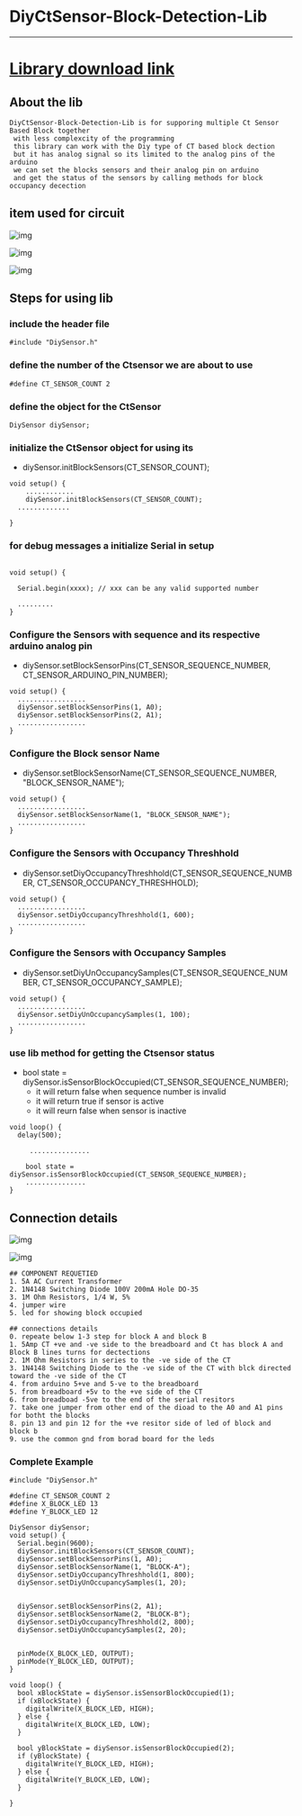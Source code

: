 # DiyCtSensor-Block-Detection-Lib

----


# <a href="https://github.com/adarshkumarsingh83/DiyCtSensor-Block-Detection-Lib/archive/production.zip"> Library download link </a>

## About the lib 
```
DiyCtSensor-Block-Detection-Lib is for supporing multiple Ct Sensor Based Block together 
 with less complexcity of the programming 
 this library can work with the Diy type of CT based block dection 
 but it has analog signal so its limited to the analog pins of the  arduino 
 we can set the blocks sensors and their analog pin on arduino 
 and get the status of the sensors by calling methods for block occupancy decection 
```

## item used for circuit 

![img](image/current-transformer.png)

![img](image/resistor.png)

![img](image/diodes.png)


## Steps for using lib

### include the header file

```
#include "DiySensor.h"
```

### define the number of the Ctsensor  we are about to use 
```
#define CT_SENSOR_COUNT 2
```

### define the object for the CtSensor
```
DiySensor diySensor;
```


### initialize the CtSensor object for using its 
* diySensor.initBlockSensors(CT_SENSOR_COUNT);
```
void setup() {
	............
    diySensor.initBlockSensors(CT_SENSOR_COUNT);
  .............

}
```

### for debug messages a initialize Serial in setup
```

void setup() {
  
  Serial.begin(xxxx); // xxx can be any valid supported number 

  .........
}
```

### Configure the Sensors with sequence and its respective arduino analog pin 
* diySensor.setBlockSensorPins(CT_SENSOR_SEQUENCE_NUMBER, CT_SENSOR_ARDUINO_PIN_NUMBER);
```
void setup() {
  .................
  diySensor.setBlockSensorPins(1, A0);
  diySensor.setBlockSensorPins(2, A1);
  .................
}
```

### Configure the Block sensor Name 
* diySensor.setBlockSensorName(CT_SENSOR_SEQUENCE_NUMBER, "BLOCK_SENSOR_NAME");
```
void setup() {
  .................
  diySensor.setBlockSensorName(1, "BLOCK_SENSOR_NAME");
  .................
}
```


### Configure the Sensors with Occupancy Threshhold 
* diySensor.setDiyOccupancyThreshhold(CT_SENSOR_SEQUENCE_NUMBER, CT_SENSOR_OCCUPANCY_THRESHHOLD);
```
void setup() {
  .................
  diySensor.setDiyOccupancyThreshhold(1, 600);
  .................
}
```

### Configure the Sensors with Occupancy Samples 
* diySensor.setDiyUnOccupancySamples(CT_SENSOR_SEQUENCE_NUMBER, CT_SENSOR_OCCUPANCY_SAMPLE);
```
void setup() {
  .................
  diySensor.setDiyUnOccupancySamples(1, 100);
  .................
}
```

### use lib method for getting the Ctsensor status 
* bool state = diySensor.isSensorBlockOccupied(CT_SENSOR_SEQUENCE_NUMBER);
	* it will return false when sequence number is invalid 
	* it will return true if sensor is active 
	* it will reurn false when sensor is inactive 
```
void loop() {
  delay(500);

     ...............

    bool state = diySensor.isSensorBlockOccupied(CT_SENSOR_SEQUENCE_NUMBER);
	...............
}
```


## Connection details 
![img](/image/connection.JPG)

![img](/image/CONNECTIONS.JPG)

```
## COMPONENT REQUETIED 
1. 5A AC Current Transformer 
2. 1N4148 Switching Diode 100V 200mA Hole DO-35
3. 1M Ohm Resistors, 1/4 W, 5%
4. jumper wire 
5. led for showing block occupied 

## connections details 
0. repeate below 1-3 step for block A and block B 
1. 5Amp CT +ve and -ve side to the breadboard and Ct has block A and Block B lines turns for dectections
2. 1M Ohm Resistors in series to the -ve side of the CT 
3. 1N4148 Switching Diode to the -ve side of the CT with blck directed toward the -ve side of the CT 
4. from arduino 5+ve and 5-ve to the breadboard 
5. from breadboard +5v to the +ve side of the CT 
6. from breadboad -5ve to the end of the serial resitors 
7. take one jumper from other end of the dioad to the A0 and A1 pins for botht the blocks 
8. pin 13 and pin 12 for the +ve resitor side of led of block and block b 
9. use the common gnd from borad board for the leds 

```


### Complete Example
```
#include "DiySensor.h"

#define CT_SENSOR_COUNT 2
#define X_BLOCK_LED 13
#define Y_BLOCK_LED 12

DiySensor diySensor;
void setup() {
  Serial.begin(9600);
  diySensor.initBlockSensors(CT_SENSOR_COUNT);
  diySensor.setBlockSensorPins(1, A0);
  diySensor.setBlockSensorName(1, "BLOCK-A");
  diySensor.setDiyOccupancyThreshhold(1, 800);
  diySensor.setDiyUnOccupancySamples(1, 20);


  diySensor.setBlockSensorPins(2, A1);
  diySensor.setBlockSensorName(2, "BLOCK-B");
  diySensor.setDiyOccupancyThreshhold(2, 800);
  diySensor.setDiyUnOccupancySamples(2, 20);


  pinMode(X_BLOCK_LED, OUTPUT);
  pinMode(Y_BLOCK_LED, OUTPUT);
}

void loop() {
  bool xBlockState = diySensor.isSensorBlockOccupied(1);
  if (xBlockState) {
    digitalWrite(X_BLOCK_LED, HIGH);
  } else {
    digitalWrite(X_BLOCK_LED, LOW);
  }

  bool yBlockState = diySensor.isSensorBlockOccupied(2);
  if (yBlockState) {
    digitalWrite(Y_BLOCK_LED, HIGH);
  } else {
    digitalWrite(Y_BLOCK_LED, LOW);
  }

}

````


